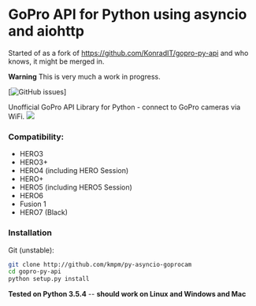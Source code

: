 # GoPro API for Python using asyncio and aiohttp
Started of as a fork of https://github.com/KonradIT/gopro-py-api and
who knows, it might be merged in.

__Warning__ This is very much a work in progress.

[![GitHub issues](https://img.shields.io/github/issues/kmpm/gopro-py-asyncio-api.svg)]

Unofficial GoPro API Library for Python - connect to GoPro cameras via WiFi.
![](http://i.imgur.com/kA0Rf1b.png)


### Compatibility:

- HERO3
- HERO3+
- HERO4 (including HERO Session)
- HERO+
- HERO5 (including HERO5 Session)
- HERO6 
- Fusion 1
- HERO7 (Black)

### Installation


Git (unstable):

```bash
git clone http://github.com/kmpm/py-asyncio-goprocam
cd gopro-py-api
python setup.py install
```

**Tested on Python 3.5.4** -- **should work on Linux and Windows and Mac**
